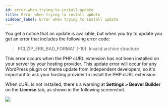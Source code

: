 ```yaml
---
id: error-when-trying-to-install-update
title: Error when trying to install update
sidebar_label: Error when trying to install update
---
```


You get a notice that an update is available, but when you try to update you
get an error that includes the following error code:

> PCLZIP_ERR_BAD_FORMAT (-10): Invalid archive structure

This error occurs when the PHP cURL extension has not been installed on your
server by your hosting provider. This update error will occur for any
WordPress plugin or theme update from independent developers, so it's
important to ask your hosting provider to install the PHP cURL extension.

When cURL is not installed, there's a warning at **Settings > Beaver Builder** on the **License** tab, as shown in the
following screenshot.  

![](/img/error-when-trying-install-update.png)
